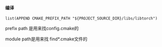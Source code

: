 #### 编译

`list(APPEND CMAKE_PREFIX_PATH "${PROJECT_SOURCE_DIR}/libs/libtorch")`

prefix  path 是用来找config.cmake的

module path是用来找 find*.cmake文件的



